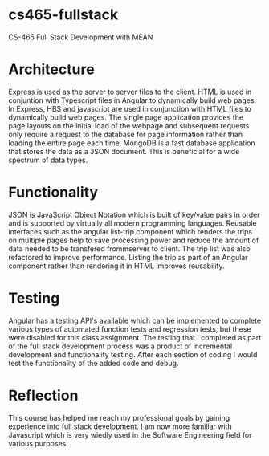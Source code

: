 # cs465-fullstack
CS-465 Full Stack Development with MEAN

# Architecture
Express is used as the server to server files to the client. HTML is used in conjuntion with Typescript files in Angular to dynamically build web pages. In Express, HBS and javascript are used in conjunction with HTML files to dynamically build web pages. The single page application provides the page layouts on the initial load of the webpage and subsequent requests only require a request to the database for page information rather than loading the entire page each time. MongoDB is a fast database application that stores the data as a JSON document. This is beneficial for a wide spectrum of data types.

# Functionality
JSON is JavaScript Object Notation which is built of key/value pairs in order and is supported by virtually all modern programming languages. Reusable interfaces such as the angular list-trip component which renders the trips on multiple pages help to save processing power and reduce the amount of data needed to be transfered frommserver to client. The trip list was also refactored to improve performance. Listing the trip as part of an Angular component rather than rendering it in HTML improves reusability.

# Testing
Angular has a testing API's available which can be implemented to complete various types of automated function tests and regression tests, but these were disabled for this class assignment. The testing that I completed as part of the full stack development process was a product of incremental development and functionality testing. After each section of coding I would test the functionality of the added code and debug.

# Reflection
This course has helped me reach my professional goals by gaining experience into full stack development. I am now more familiar with Javascript which is very wiedly used in the Software Engineering field for various purposes.
